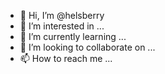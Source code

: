 - 👋 Hi, I’m @helsberry
- 👀 I’m interested in ...
- 🌱 I’m currently learning ...
- 💞️ I’m looking to collaborate on ...
- 📫 How to reach me ...

<!---
helsberry/helsberry is a ✨ special ✨ repository because its `README.md` (this file) appears on your GitHub profile.
You can click the Preview link to take a look at your changes.
--->
